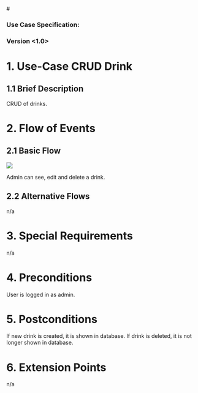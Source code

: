 #<OneTouch Next Gen>

### Use Case Specification: <CRUD Drink>
### Version <1.0>

# 1.                  Use-Case CRUD Drink
## 1.1               Brief Description
CRUD of drinks.

# 2.                  Flow of Events
## 2.1               Basic Flow
![](https://github.com/TheLordXII/OneTouch/blob/master/UCs/flowcharts/CRUD_Drinks.png)

Admin can see, edit and delete a drink.

## 2.2               Alternative Flows
n/a

# 3.                  Special Requirements
n/a

# 4.                  Preconditions
User is logged in as admin.

# 5.                  Postconditions
If new drink is created, it is shown in database.
If drink is deleted, it is not longer shown in database.

# 6.                  Extension Points
n/a
